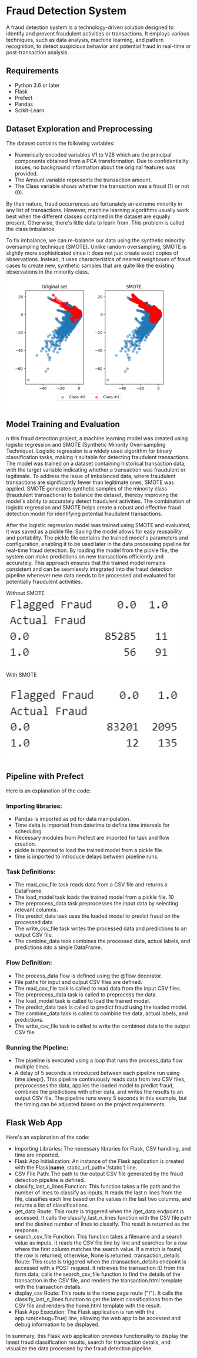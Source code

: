 # Fraud Detection System

A fraud detection system is a technology-driven solution designed to identify and 
prevent fraudulent activities or transactions. It employs various techniques, such 
as data analysis, machine learning, and pattern recognition, to detect suspicious 
behavior and potential fraud in real-time or post-transaction analysis. 

## Requirements
- Python 3.6 or later 
- Flask 
- Prefect 
- Pandas 
- Scikit-Learn

## Dataset Exploration and Preprocessing
The dataset contains the following variables:
- Numerically encoded variables V1 to V28 which are the principal components obtained from a PCA transformation. Due to confidentiality issues, no background information about the original features was provided.
- The Amount variable represents the transaction amount.
- The Class variable shows whether the transaction was a fraud (1) or not (0).

By their nature, fraud occurrences are fortunately an extreme minority in any list of transactions. However, machine learning algorithms usually work best when the different classes contained in the dataset are equally present. Otherwise, there's little data to learn from. This problem is called the class imbalance.

To fix imbalance, we can re-balance our data using the synthetic minority oversampling technique (SMOTE). Unlike random oversampling, SMOTE is slightly more sophisticated since it does not just create exact copies of observations. Instead, it uses characteristics of nearest neighbours of fraud cases to create new, synthetic samples that are quite like the existing observations in the minority class.

![img2](imgs/img2.png)

## Model Training and Evaluation
n this fraud detection project, a machine learning model was created using logistic regression and SMOTE (Synthetic Minority Over-sampling Technique). Logistic regression is a widely used algorithm for binary classification tasks, making it suitable for detecting fraudulent transactions. The model was trained on a dataset containing historical transaction data, with the target variable indicating whether a transaction was fraudulent or legitimate. To address the issue of imbalanced data, where fraudulent transactions are significantly fewer than legitimate ones, SMOTE was applied. SMOTE generates synthetic samples of the minority class (fraudulent transactions) to balance the dataset, thereby improving the model's ability to accurately detect fraudulent activities. The combination of logistic regression and SMOTE helps create a robust and effective fraud detection model for identifying potential fraudulent transactions.

After the logistic regression model was trained using SMOTE and evaluated, it was saved as a pickle file. Saving the model allows for easy reusability and portability. The pickle file contains the trained model's parameters and configuration, enabling it to be used later in the data processing pipeline for real-time fraud detection. By loading the model from the pickle file, the system can make predictions on new transactions efficiently and accurately. This approach ensures that the trained model remains consistent and can be seamlessly
integrated into the fraud detection pipeline whenever new data needs to be processed and evaluated for potentially fraudulent activities.

Without SMOTE
![img3](imgs/img3.png)

With SMOTE
![img2](imgs/img4.png)

## Pipeline with Prefect

Here is an explanation of the code:
### Importing libraries:
- Pandas is imported as pd for data manipulation.
- Time delta is imported from datetime to define time intervals for scheduling.
- Necessary modules from Prefect are imported for task and flow creation.
- pickle is imported to load the trained model from a pickle file.
- time is imported to introduce delays between pipeline runs.
### Task Definitions:
- The read_csv_file task reads data from a CSV file and returns a DataFrame.
- The load_model task loads the trained model from a pickle file.
10
- The preprocess_data task preprocesses the input data by selecting relevant columns.
- The predict_data task uses the loaded model to predict fraud on the processed data.
- The write_csv_file task writes the processed data and predictions to an output CSV file.
- The combine_data task combines the processed data, actual labels, and predictions into a single DataFrame.
### Flow Definition:
- The process_data flow is defined using the @flow decorator.
- File paths for input and output CSV files are defined.
- The read_csv_file task is called to read data from the input CSV files.
- The preprocess_data task is called to preprocess the data.
- The load_model task is called to load the trained model.
- The predict_data task is called to predict fraud using the loaded model.
- The combine_data task is called to combine the data, actual labels, and predictions.
- The write_csv_file task is called to write the combined data to the output CSV file.
### Running the Pipeline:
- The pipeline is executed using a loop that runs the process_data flow multiple times.
- A delay of 5 seconds is introduced between each pipeline run using time.sleep().
This pipeline continuously reads data from two CSV files, preprocesses the data, applies the loaded model to predict fraud, combines the predictions with other data, and writes the results to an output CSV file. The pipeline runs every 5 seconds in this example, but the timing can be adjusted based on the project requirements.


## Flask Web App

Here's an explanation of the code:
- Importing Libraries: The necessary libraries for Flask, CSV handling, and time are imported.
- Flask App Initialization: An instance of the Flask application is created with the Flask(__name__, static_url_path='/static') line.
- CSV File Path: The path to the output CSV file generated by the fraud detection pipeline is defined.
- classify_last_n_lines Function: This function takes a file path and the number of lines to classify as inputs. It reads the last n lines from the file, classifies each line based on the values in the last two columns, and returns a list of classifications.
- get_data Route: This route is triggered when the /get_data endpoint is accessed. It calls the classify_last_n_lines function with the CSV file path and the desired number of lines to classify. The result is returned as the response.
- search_csv_file Function: This function takes a filename and a search value as inputs. It reads the CSV file line by line and searches for a row where the first column matches the search value. If a match is found, the row is returned; otherwise, None is returned.
transaction_details Route: This route is triggered when the /transaction_details endpoint is accessed with a POST request. It retrieves the transaction ID from the form data, calls the search_csv_file function to find the details of the transaction in the CSV file, and renders the transaction.html template with the transaction details.
- display_csv Route: This route is the home page route ("/"). It calls the classify_last_n_lines function to get the latest classifications from the CSV file and renders the home.html template with the result.
- Flask App Execution: The Flask application is run with the app.run(debug=True) line, allowing the web app to be accessed and debug information to be displayed.

In summary, this Flask web application provides functionality to display the latest fraud classification results, search for transaction details, and visualize the data processed by the fraud detection pipeline.